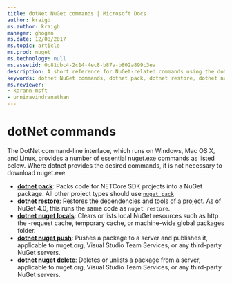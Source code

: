 ```yaml
---
title: dotNet NuGet commands | Microsoft Docs
author: kraigb
ms.author: kraigb
manager: ghogen
ms.date: 12/08/2017
ms.topic: article
ms.prod: nuget
ms.technology: null
ms.assetid: 0c81dbc4-2c14-4ec8-b87a-b802a899c3ea
description: A short reference for NuGet-related commands using the dotnet command-line interface.
keywords: dotnet NuGet commands, dotnet pack, dotnet restore, dotnet nuget locals, dotnet nuget push, dotnet nuget delete
ms.reviewer:
- karann-msft
- unniravindranathan
---
```


# dotNet commands

The DotNet command-line interface, which runs on Windows, Mac OS X, and Linux, provides a number of essential nuget.exe commands as listed below. Where dotnet provides the desired commands, it is not necessary to download nuget.exe.

- [**dotnet pack**](https://docs.microsoft.com/dotnet/core/tools/dotnet-pack?tabs=netcore2x): Packs code for NETCore SDK projects into a NuGet package. All other project types should use [`nuget pack`](cli-ref-pack.md)
- [**dotnet restore**](https://docs.microsoft.com/dotnet/core/tools/dotnet-restore?tabs=netcore2x): Restores the dependencies and tools of a project. As of NuGet 4.0, this runs the same code as `nuget restore`.
- [**dotnet nuget locals**](https://docs.microsoft.com/dotnet/core/tools/dotnet-nuget-locals): Clears or lists local NuGet resources such as http the -request cache, temporary cache, or machine-wide global packages folder.
- [**dotnet nuget push**](https://docs.microsoft.com/dotnet/core/tools/dotnet-nuget-push): Pushes a package to a server and publishes it, applicable to nuget.org, Visual Studio Team Services, or any third-party NuGet servers.
- [**dotnet nuget delete**](https://docs.microsoft.com/dotnet/core/tools/dotnet-nuget-delete): Deletes or unlists a package from a  server, applicable to nuget.org, Visual Studio Team Services, or any third-party NuGet servers.
